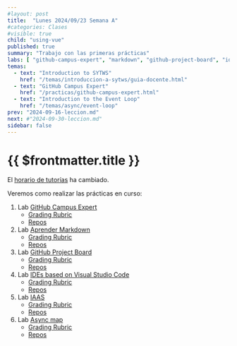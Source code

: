 ```yaml
---
#layout: post
title:  "Lunes 2024/09/23 Semana A"
#categories: Clases
#visible: true
child: "using-vue"
published: true
summary: "Trabajo con las primeras prácticas"
labs: [ "github-campus-expert", "markdown", "github-project-board", "ides", "iaas" ]
temas: 
  - text: "Introduction to SYTWS"
    href: "/temas/introduccion-a-sytws/guia-docente.html"
  - text: "GitHub Campus Expert"
    href: "/practicas/github-campus-expert.html"
  - text: "Introduction to the Event Loop"
    href: "/temas/async/event-loop"
prev: "2024-09-16-leccion.md"
next: #"2024-09-30-leccion.md"
sidebar: false
---
```



# {{ $frontmatter.title }}

El [horario de tutorías](/horarios) ha cambiado.

Veremos como realizar las prácticas en curso:


1.  Lab [GitHub Campus Expert](/practicas/github-campus-expert.html)
    *   [Grading Rubric](/practicas/github-campus-expert.html#rubrica)
    *   [Repos](https://github.com/orgs/ULL-MII-SYTWS-2324/repositories?q=github-campus-expert)
2. Lab [Aprender Markdown](/practicas/markdown.html)
    *   [Grading Rubric](/practicas/markdown.html#rubrica)
    *   [Repos](https://github.com/orgs/ULL-MII-SYTWS-2324/repositories?q=markdown)
2.  Lab [GitHub Project Board](/practicas/github-project-board.html)
    *   [Grading Rubric](/practicas/github-project-board.html#rubrica)
    *   [Repos](https://github.com/orgs/ULL-MII-SYTWS-2324/repositories?q=github-project-board)
3.  Lab [IDEs based on Visual Studio Code](/practicas/ides.html)
    *   [Grading Rubric](/practicas/ides.html#rubrica)
    *   [Repos](https://github.com/orgs/ULL-MII-SYTWS-2324/repositories?q=editors)
4.  Lab [IAAS](/practicas/iaas.html)
    *   [Grading Rubric](/practicas/iaas.html#rubrica)
    *   [Repos](https://github.com/orgs/ULL-MII-SYTWS-2324/repositories?q=iaas)
5.  Lab [Async map](/practicas/asyncmap.html)
    *   [Grading Rubric](/practicas/asyncmap.html#rubrica)
    *   [Repos](https://github.com/orgs/ULL-MII-SYTWS-2324/repositories?q=asyncsmap)